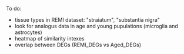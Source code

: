 To do:

- tissue types in REMI dataset: "straiatum", "substantia nigra"
- look for analogus data in age and young pupulations (microglia and astrocytes)
- heatmap of similarity intexes
- overlap between DEGs (REMI_DEGs vs Aged_DEGs)

